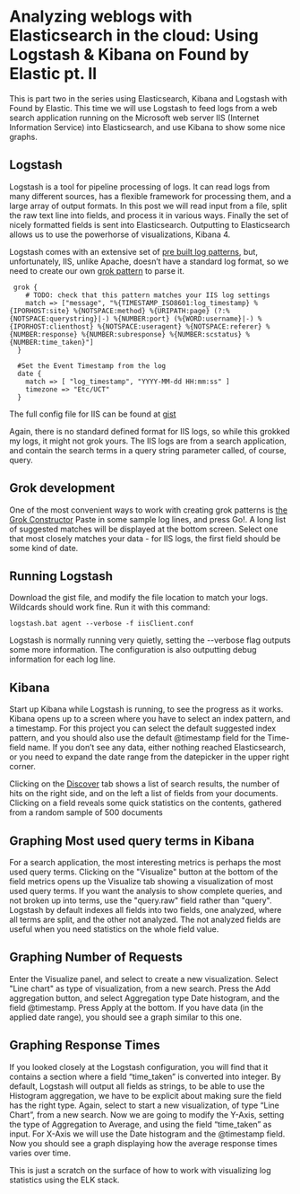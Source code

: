 # Analyzing weblogs with Elasticsearch in the cloud: Using Logstash & Kibana on Found by Elastic pt. II
 
This is part two in the series using Elasticsearch, Kibana and Logstash with Found by Elastic. This time we will use Logstash to feed logs from a web search application running on the Microsoft web server IIS (Internet Information Service)  into Elasticsearch, and use Kibana to show some nice graphs. 

## Logstash
Logstash is a tool for pipeline processing of logs. It can read logs from many different sources, has a flexible framework for processing them, and a large array of output formats. In this post we will read input from a file, split the raw text line into fields, and process it in various ways. Finally the set of nicely formatted fields is sent into Elasticsearch. Outputting to Elasticsearch allows us to use the powerhorse of visualizations, Kibana 4. 

Logstash comes with an extensive set of [pre built log patterns](https://github.com/logstash-plugins/logstash-patterns-core/tree/master/patterns), but, unfortunately, IIS, unlike Apache, doesn’t have a standard log format, so we need to create our own [grok pattern](http://www.elastic.co/guide/en/logstash/current/plugins-filters-grok.html#_grok_basics) to parse it. 

````
 grok {
    # TODO: check that this pattern matches your IIS log settings
    match => ["message", "%{TIMESTAMP_ISO8601:log_timestamp} %{IPORHOST:site} %{NOTSPACE:method} %{URIPATH:page} (?:%{NOTSPACE:querystring}|-) %{NUMBER:port} (%{WORD:username}|-) %{IPORHOST:clienthost} %{NOTSPACE:useragent} %{NOTSPACE:referer} %{NUMBER:response} %{NUMBER:subresponse} %{NUMBER:scstatus} %{NUMBER:time_taken}"]
  }
 
  #Set the Event Timestamp from the log
  date {
    match => [ "log_timestamp", "YYYY-MM-dd HH:mm:ss" ]
    timezone => "Etc/UCT"
  }
  ````

The full config file for IIS can be found at [gist](https://gist.github.com/babadofar/5fbea416c6a07ca209bf)

Again, there is no standard defined format for IIS logs, so while this grokked my logs, it might not grok yours.  The IIS logs are from a search application, and contain the search terms in a query string parameter called, of course, query. 

## Grok development
One of the most convenient ways to work with creating grok patterns is [the Grok Constructor](http://grokconstructor.appspot.com/do/construction)   Paste in some sample log lines, and press Go!. A long list of suggested matches will be displayed at the bottom screen. Select one that most closely matches your data - for IIS logs, the first field should be some kind of date. 



## Running Logstash
Download the gist file, and modify the file location to match your logs. Wildcards should work fine.  Run it with this command: 

````
logstash.bat agent --verbose -f iisClient.conf
````

Logstash is normally running very quietly, setting the --verbose flag outputs some more information. The configuration is also outputting debug information for each log line.


## Kibana
Start up Kibana while Logstash is running, to see the progress as it works.
Kibana opens up to a screen where you have to select an index pattern, and a timestamp. For this project you can select the default suggested index pattern, and you should also use the default @timestamp field for the Time-field name.
If you don’t see any data, either nothing reached Elasticsearch, or you need to expand the date range from the datepicker in the upper right corner.   

Clicking on the [Discover](http://www.elastic.co/guide/en/kibana/current/discover.html) tab shows a list of search results, the number of hits on the right side, and on the left a list of fields from your documents. Clicking on a field reveals some quick statistics on the contents, gathered from a random sample of 500 documents

## Graphing Most used query terms in Kibana
For a search application, the most interesting metrics is perhaps the most used query terms. 
Clicking on the "Visualize" button at the bottom of the field metrics opens up the Visualize tab showing a visualization of most used query terms. If you want the analysis to show complete queries, and not broken up into terms, use the "query.raw" field rather than "query". Logstash by default indexes all fields into two fields, one analyzed, where all terms are split, and the other not analyzed. The not analyzed fields are useful when you need statistics on the whole field value.


## Graphing Number of Requests
Enter the Visualize panel, and select to create a new visualization. Select "Line chart" as type of visualization, from a new search. Press the Add aggregation button, and select Aggregation type Date histogram, and the field @timestamp. Press Apply at the bottom. If you have data (in the applied date range), you should see a graph similar to this one. 



## Graphing Response Times
If you looked closely at the Logstash configuration, you will find that it  contains a section where a field “time_taken” is converted into integer. By default, Logstash will output all fields as strings, to be able to use the Histogram aggregation, we have to be explicit about making sure the field has the right type. 
Again, select to start a new visualization, of type “Line Chart”, from a new search. Now we are going to modify the Y-Axis, setting the type of Aggregation to Average, and using the field “time_taken” as input. For X-Axis we will use the Date histogram and the @timestamp field. Now you should see a graph displaying how the average response times varies over time.



This is just a scratch on the surface of how to work with visualizing log statistics using the ELK stack. 
